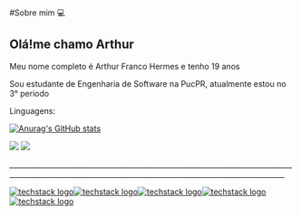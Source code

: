 #Sobre mim
💻
<h2>Olá!me chamo Arthur</h2>
<p>Meu nome completo é Arthur Franco Hermes e tenho 19 anos</p>
<p>Sou estudante de Engenharia de Software na PucPR, atualmente estou no 3° periodo</p>

<p>Linguagens:</p>

[![Anurag's GitHub stats](https://github-readme-stats.vercel.app/api?username=ArthurHermes)](https://github.com/anuraghazra/github-readme-stats)


[<img src="https://img.shields.io/badge/linkedin-%230077B5.svg?&style=for-the-badge&logo=linkedin&logoColor=white" />](https://www.linkedin.com/in/USERNAME/) [<img src = "https://img.shields.io/badge/instagram-%23E4405F.svg?&style=for-the-badge&logo=instagram&logoColor=white">](https://www.instagram.com/arthur.fhermes/)

<p>__________________________________________________________________________________________________________________________________________________________</p>

[![techstack logo](https://readme-components.vercel.app/api?component=logo&logo=Html)](https://github.com/harish-sethuraman/readme-components)[![techstack logo](https://readme-components.vercel.app/api?component=logo&logo=Css)](https://github.com/harish-sethuraman/readme-components)[![techstack logo](https://readme-components.vercel.app/api?component=logo&logo=Java)](https://github.com/harish-sethuraman/readme-components)[![techstack logo](https://readme-components.vercel.app/api?component=logo&logo=Php)](https://github.com/harish-sethuraman/readme-components)[![techstack logo](https://readme-components.vercel.app/api?component=logo&logo=SQL)](https://github.com/harish-sethuraman/readme-components)



